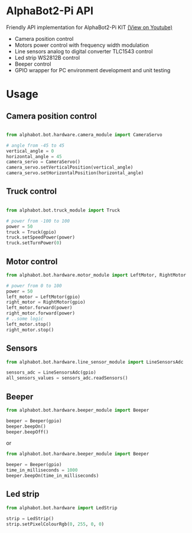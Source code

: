 # AlphaBot2-Pi API

Friendly API implementation for AlphaBot2-Pi KIT [(View on Youtube)](https://www.youtube.com/playlist?list=PLKxQTQ3TZlLE8VYpjXAgBHHr27JPiKOji)

* Camera position control
* Motors power control with frequency width modulation
* Line sensors analog to digital converter TLC1543 control
* Led strip WS2812B control
* Beeper control
* GPIO wrapper for PC environment development and unit testing


# Usage

## Camera position control

```python

from alphabot.bot.hardware.camera_module import CameraServo

# angle from -45 to 45
vertical_angle = 0
horizontal_angle = 45
camera_servo = CameraServo()
camera_servo.setVerticalPosition(vertical_angle)
camera_servo.setHorizontalPosition(horizontal_angle)

```

## Truck control

```python

from alphabot.bot.truck_module import Truck

# power from -100 to 100
power = 50
truck = Truck(gpio)
truck.setSpeedPower(power)
truck.setTurnPower(0)
```

## Motor control

```python
from alphabot.bot.hardware.motor_module import LeftMotor, RightMotor

# power from 0 to 100
power = 50
left_motor = LeftMotor(gpio)
right_motor = RightMotor(gpio)
left_motor.forward(power)
right_motor.forward(power)
# ..some logic
left_motor.stop()
right_motor.stop()
```

## Sensors

```python
from alphabot.bot.hardware.line_sensor_module import LineSensorsAdc

sensors_adc = LineSensorsAdc(gpio)
all_sensors_values = sensors_adc.readSensors()
```

## Beeper

```python
from alphabot.bot.hardware.beeper_module import Beeper

beeper = Beeper(gpio)
beeper.beepOn()
beeper.beepOff()
```
or

```python
from alphabot.bot.hardware.beeper_module import Beeper

beeper = Beeper(gpio)
time_in_milliseconds = 1000
beeper.beepOn(time_in_milliseconds)
```

## Led strip

```python
from alphabot.bot.hardware import LedStrip

strip = LedStrip()
strip.setPixelColourRgb(0, 255, 0, 0)
```
